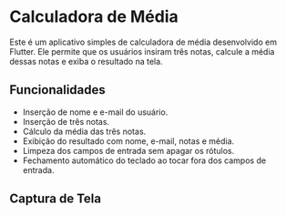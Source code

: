 # Calculadora de Média

Este é um aplicativo simples de calculadora de média desenvolvido em Flutter. Ele permite que os usuários insiram três notas, calcule a média dessas notas e exiba o resultado na tela.

## Funcionalidades

- Inserção de nome e e-mail do usuário.
- Inserção de três notas.
- Cálculo da média das três notas.
- Exibição do resultado com nome, e-mail, notas e média.
- Limpeza dos campos de entrada sem apagar os rótulos.
- Fechamento automático do teclado ao tocar fora dos campos de entrada.

## Captura de Tela

